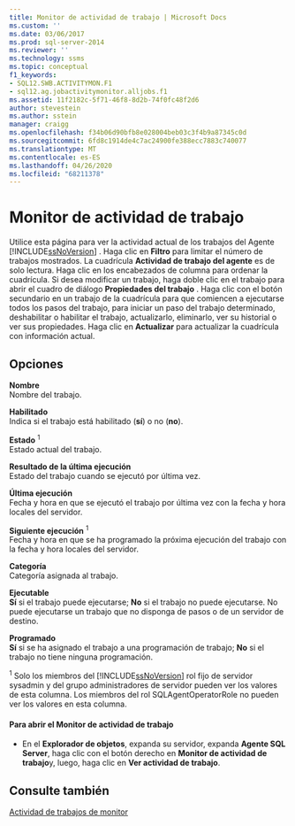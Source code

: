 ```yaml
---
title: Monitor de actividad de trabajo | Microsoft Docs
ms.custom: ''
ms.date: 03/06/2017
ms.prod: sql-server-2014
ms.reviewer: ''
ms.technology: ssms
ms.topic: conceptual
f1_keywords:
- SQL12.SWB.ACTIVITYMON.F1
- sql12.ag.jobactivitymonitor.alljobs.f1
ms.assetid: 11f2182c-5f71-46f8-8d2b-74f0fc48f2d6
author: stevestein
ms.author: sstein
manager: craigg
ms.openlocfilehash: f34b06d90bfb8e028004beb03c3f4b9a87345c0d
ms.sourcegitcommit: 6fd8c1914de4c7ac24900fe388ecc7883c740077
ms.translationtype: MT
ms.contentlocale: es-ES
ms.lasthandoff: 04/26/2020
ms.locfileid: "68211378"
---
```

# <a name="job-activity-monitor"></a>Monitor de actividad de trabajo
  Utilice esta página para ver la actividad actual de los trabajos del Agente [!INCLUDE[ssNoVersion](../../includes/ssnoversion-md.md)] . Haga clic en **Filtro** para limitar el número de trabajos mostrados. La cuadrícula **Actividad de trabajo del agente** es de solo lectura. Haga clic en los encabezados de columna para ordenar la cuadrícula. Si desea modificar un trabajo, haga doble clic en el trabajo para abrir el cuadro de diálogo **Propiedades del trabajo** . Haga clic con el botón secundario en un trabajo de la cuadrícula para que comiencen a ejecutarse todos los pasos del trabajo, para iniciar un paso del trabajo determinado, deshabilitar o habilitar el trabajo, actualizarlo, eliminarlo, ver su historial o ver sus propiedades. Haga clic en **Actualizar** para actualizar la cuadrícula con información actual.  
  
## <a name="options"></a>Opciones  
 **Nombre**  
 Nombre del trabajo.  
  
 **Habilitado**  
 Indica si el trabajo está habilitado (**sí**) o no (**no**).  
  
 **Estado** <sup>1</sup>  
 Estado actual del trabajo.  
  
 **Resultado de la última ejecución**  
 Estado del trabajo cuando se ejecutó por última vez.  
  
 **Última ejecución**  
 Fecha y hora en que se ejecutó el trabajo por última vez con la fecha y hora locales del servidor.  
  
 **Siguiente ejecución** <sup>1</sup>  
 Fecha y hora en que se ha programado la próxima ejecución del trabajo con la fecha y hora locales del servidor.  
  
 **Categoría**  
 Categoría asignada al trabajo.  
  
 **Ejecutable**  
 **Sí** si el trabajo puede ejecutarse; **No** si el trabajo no puede ejecutarse. No puede ejecutarse un trabajo que no disponga de pasos o de un servidor de destino.  
  
 **Programado**  
 **Sí** si se ha asignado el trabajo a una programación de trabajo; **No** si el trabajo no tiene ninguna programación.  
  
 <sup>1</sup> Solo los miembros del [!INCLUDE[ssNoVersion](../../includes/ssnoversion-md.md)] rol fijo de servidor sysadmin y del grupo administradores de servidor pueden ver los valores de esta columna. Los miembros del rol SQLAgentOperatorRole no pueden ver los valores en esta columna.  
  
#### <a name="to-open-the-job-activity-monitor"></a>Para abrir el Monitor de actividad de trabajo  
  
-   En el **Explorador de objetos**, expanda su servidor, expanda **Agente SQL Server**, haga clic con el botón derecho en **Monitor de actividad de trabajo**y, luego, haga clic en **Ver actividad de trabajo**.  
  
## <a name="see-also"></a>Consulte también  
 [Actividad de trabajos de monitor](monitor-job-activity.md)  
  
  
